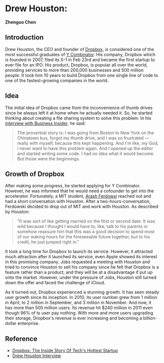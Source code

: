 # Drew Houston:

**Zhenguo Chen**

## Introduction

Drew Houston, the CEO and founder of [Dropbox](https://en.wikipedia.org/wiki/Dropbox_(service)), is considered 
one of the most successful graduates of [Y Combinator](https://en.wikipedia.org/wiki/Y_Combinator_(company)).
His company, Dropbox which is founded in 2007, filed its S-1 in Feb 23rd and became the first startup to ever file 
for an IPO. His product, Dropbox, is popular all over the world, providing services to more than 200,000 businesses 
and 500 million people. It took him 10 years to build Dropbox from one single line of code to one of the fastest-growing 
companies in the world.

## Idea

The initial idea of Dropbox came from the inconvenience of thumb drives since he always left it at home when he
actually needed it. So, he started thinking about creating a file sharing system to solve this problem. In his
[interview with Business Insider](http://www.businessinsider.com/dropbox-founder-and-ceo-drew-houston-interview-2017-6),
he said:

>The proverbial story is: I was going from Boston to New York on the Chinatown bus, forgot my thumb drive, and I was so frustrated — really with myself, because this kept happening. And I'm like, my God, I never want to have this problem again. And I opened up the editor and started writing some code. I had no idea what it would become. But those were the beginnings.

## Growth of Dropbox

After making some progress, he started applying for Y Combinator. However, he was informed that he would need a
cofounder to get into the accelerator. Fortunately, a MIT student, [Arash Ferdowsi](https://en.wikipedia.org/wiki/Arash_Ferdowsi)
reached out and had a short conversation with Houston. After a two-hours-conversation, Ferdowski decided to drop
out of MIT and work with Houston. As described by Houston:

>"It was sort of like getting married on the first or second date. It was wild because I thought I would have to, like, talk to his parents or somehow reassure him that this was a good decision to spend most of our waking hours for the foreseeable future together, but to his credit, he just jumped right in."

It took a long time for Dropbox to launch its service. However, it attracted much attraction after it launched its 
service, even Apple showed its interest in this promising company. Jobs requested a meeting with Houston and tried
to convince Houston to sell his company since he felt that Dropbox is a feature rather than a product, and
they will be at a disadvantage if put up onto the market. However, under the pressure of Jobs, Houston still turned down the offer and faced the challenge of iCloud.

As it turned out, Dropbox experienced a stunning growth. It has seen steady user growth since its inception. In 2010, 
its user number grew from 1 million in April, to 2 million in September, and 3 million in November. And now, it has
 more than 500 million users. Its revenue hit $240 million in 2011 even though 96% of ts user pay nothing. With more 
and more users upgrading their storage, Dropbox's revenue is ever increasing and becoming a billion-dollar enterprise.

## Reference

* [Dropbox: The Inside Story Of Tech's Hottest Startup](https://www.forbes.com/sites/victoriabarret/2011/10/18/dropbox-the-inside-story-of-techs-hottest-startup/#7e2590e66437)
* [Drew Houston Interview](http://www.businessinsider.com/dropbox-founder-and-ceo-drew-houston-interview-2017-6)
